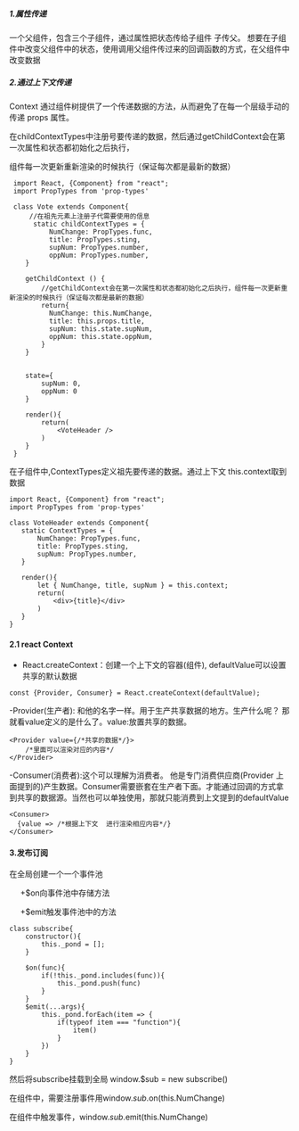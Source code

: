 ##### 1.属性传递
   一个父组件，包含三个子组件，通过属性把状态传给子组件 子传父。
   想要在子组件中改变父组件中的状态，使用调用父组件传过来的回调函数的方式，在父组件中改变数据
  
##### 2.通过上下文传递

Context 通过组件树提供了一个传递数据的方法，从而避免了在每一个层级手动的传递 props 属性。

 在childContextTypes中注册号要传递的数据，然后通过getChildContext会在第一次属性和状态都初始化之后执行，
 
 组件每一次更新重新渲染的时候执行（保证每次都是最新的数据）
```
 import React, {Component} from "react";
 import PropTypes from 'prop-types'

 class Vote extends Component{
     //在祖先元素上注册子代需要使用的信息
      static childContextTypes = {
          NumChange: PropTypes.func,
          title: PropTypes.sting,
          supNum: PropTypes.number,
          oppNum: PropTypes.number,
    }

    getChildContext () {
        //getChildContext会在第一次属性和状态都初始化之后执行，组件每一次更新重新渲染的时候执行（保证每次都是最新的数据）
        return{
          NumChange: this.NumChange,
          title: this.props.title,
          supNum: this.state.supNum,
          oppNum: this.state.oppNum,
        }
    }

    
    state={
        supNum: 0,
        oppNum: 0
    }

    render(){
        return(
            <VoteHeader />
        )
    }
 }
 ```
 在子组件中,ContextTypes定义祖先要传递的数据。通过上下文 this.context取到数据
 ```
 import React, {Component} from "react";
 import PropTypes from 'prop-types'

 class VoteHeader extends Component{
    static ContextTypes = {
        NumChange: PropTypes.func,
        title: PropTypes.sting,
        supNum: PropTypes.number,
    }

    render(){
        let { NumChange, title, supNum } = this.context;
        return(
            <div>{title}</div>
        )
    }
 }
 ```

 #### 2.1 react Context

- React.createContext：创建一个上下文的容器(组件), defaultValue可以设置共享的默认数据

```
const {Provider, Consumer} = React.createContext(defaultValue);
```

-Provider(生产者): 和他的名字一样。用于生产共享数据的地方。生产什么呢？ 那就看value定义的是什么了。value:放置共享的数据。
```
<Provider value={/*共享的数据*/}>
    /*里面可以渲染对应的内容*/
</Provider>
```

-Consumer(消费者):这个可以理解为消费者。 他是专门消费供应商(Provider 上面提到的)产生数据。Consumer需要嵌套在生产者下面。才能通过回调的方式拿到共享的数据源。当然也可以单独使用，那就只能消费到上文提到的defaultValue

```
<Consumer>
  {value => /*根据上下文  进行渲染相应内容*/}
</Consumer>
```
 #### 3.发布订阅
 在全局创建一个一个事件池

     +$on向事件池中存储方法

     +$emit触发事件池中的方法
```
class subscribe{
    constructor(){
        this._pond = [];
    }

    $on(func){
        if(!this._pond.includes(func)){
            this._pond.push(func)
        }
    }
    $emit(...args){
        this._pond.forEach(item => {
            if(typeof item === "function"){
                item()
            }
        })
    }
}
```
然后将subscribe挂载到全局
window.$sub = new subscribe()

在组件中，需要注册事件用window.$sub.$on(this.NumChange)

在组件中触发事件，window.$sub.$emit(this.NumChange)